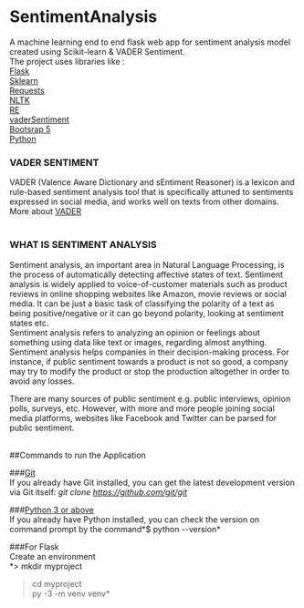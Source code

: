 # SentimentAnalysis
A machine learning end to end flask web app for sentiment analysis model created using Scikit-learn &amp; VADER Sentiment. <br />
The project uses libraries like : <br />
[Flask](https://flask.palletsprojects.com/en/2.0.x/)<br />
[Sklearn](https://pypi.org/project/scikit-learn/) <br />
[Requests](https://docs.python-requests.org/en/latest/) <br />
[NLTK](https://www.nltk.org/) <br />
[RE](https://docs.python.org/3/library/re.html) <br />
[vaderSentiment](https://pypi.org/project/vaderSentiment/) <br />
[Bootsrap 5](https://getbootstrap.com/docs/5.1/getting-started/introduction/) <br />
[Python](https://www.python.org/downloads/windows/) <br />

### VADER SENTIMENT <br />
VADER (Valence Aware Dictionary and sEntiment Reasoner) is a lexicon and rule-based sentiment analysis tool that is specifically attuned to sentiments expressed in social media, and works well on texts from other domains. <br />
More about [VADER](https://pypi.org/project/vaderSentiment/)
<br />
<br />
### WHAT IS SENTIMENT ANALYSIS <br />
Sentiment analysis, an important area in Natural Language Processing, is the process of automatically detecting affective states of text. Sentiment analysis is widely applied to voice-of-customer materials such as product reviews in online shopping websites like Amazon, movie reviews or social media. It can be just a basic task of classifying the polarity of a text as being positive/negative or it can go beyond polarity, looking at sentiment states etc. <br />
Sentiment analysis refers to analyzing an opinion or feelings about something using data like text or images, regarding almost anything. Sentiment analysis helps companies in their decision-making process. For instance, if public sentiment towards a product is not so good, a company may try to modify the product or stop the production altogether in order to avoid any losses. <br />

There are many sources of public sentiment e.g. public interviews, opinion polls, surveys, etc. However, with more and more people joining social media platforms, websites like Facebook and Twitter can be parsed for public sentiment. <br />
<br />

##Commands to run the Application<br />

###[Git](https://git-scm.com/downloads) <br />
If you already have Git installed, you can get the latest development version via Git itself: *git clone https://github.com/git/git* <br />

###[Python 3 or above](https://www.python.org/downloads/) <br />
If you already have Python installed, you can check the version on command prompt by the command*$ python --version* <br />

###For Flask <br />
Create an environment <br />
*> mkdir myproject <br />
> cd myproject <br />
> py -3 -m venv venv* <br />



